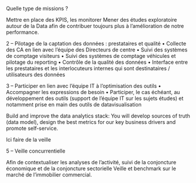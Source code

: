 Quelle type de missions ? 

Mettre en place des KPIS, les monitorer
Mener des études exploratoire autour de la Data afin de contribuer toujours plus à l’amélioration de notre performance. 

2 – Pilotage de la captation des données : prestataires et qualité
• Collecte des CA en lien avec l’équipe des Directeurs de centre
• Suivi des systèmes de comptage visiteurs
• Suivi des systèmes de comptage véhicules et pilotage du reporting
• Contrôle de la qualité des données
• Interface entre les prestataires et les interlocuteurs internes qui sont destinataires / utilisateurs des données

3 – Participer en lien avec l’équipe IT à l’optimisation des outils
• Accompagner les expressions de besoin
• Participer, le cas échéant, au développement des outils (support de l’équipe IT sur les sujets études) et notamment prise en main des outils de datavisualisation

Build and improve the data analytics stack: You will develop sources of truth (data model), design the best metrics for our key business drivers and promote self-service. 


Ici faire de la veille 

5 – Veille concurrentielle

Afin de contextualiser les analyses de l’activité, suivi de la conjoncture économique et de la conjoncture sectorielle
Veille et benchmark sur le marché de l’immobilier commercial.
